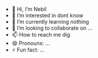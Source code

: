 - 👋 Hi, I’m Nebil
- 👀 I’m interested in dont know
- 🌱 I’m currently learning nothing
- 💞️ I’m looking to collaborate on ...
- 📫 How to reach me dig
- 😄 Pronouns: ...
- ⚡ Fun fact: ...

<!---
Nebil4ever/Nebil4ever is a ✨ special ✨ repository because its `README.md` (this file) appears on your GitHub profile.
You can click the Preview link to take a look at your changes.
--->
